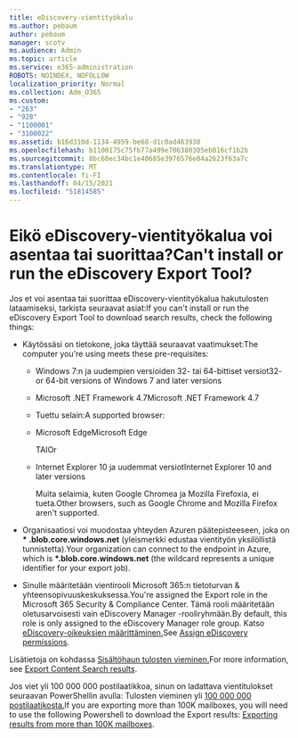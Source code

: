```yaml
---
title: eDiscovery-vientityökalu
ms.author: pebaum
author: pebaum
manager: scotv
ms.audience: Admin
ms.topic: article
ms.service: o365-administration
ROBOTS: NOINDEX, NOFOLLOW
localization_priority: Normal
ms.collection: Adm_O365
ms.custom:
- "263"
- "928"
- "1100001"
- "3100022"
ms.assetid: b16d310d-1134-4959-be68-d1c0ad463930
ms.openlocfilehash: b1100175c75fb77a499e706380305eb016cf1b2b
ms.sourcegitcommit: 8bc60ec34bc1e40685e3976576e04a2623f63a7c
ms.translationtype: MT
ms.contentlocale: fi-FI
ms.lasthandoff: 04/15/2021
ms.locfileid: "51814585"
---
```

# <a name="cant-install-or-run-the-ediscovery-export-tool"></a><span data-ttu-id="294e5-102">Eikö eDiscovery-vientityökalua voi asentaa tai suorittaa?</span><span class="sxs-lookup"><span data-stu-id="294e5-102">Can't install or run the eDiscovery Export Tool?</span></span>

<span data-ttu-id="294e5-103">Jos et voi asentaa tai suorittaa eDiscovery-vientityökalua hakutulosten lataamiseksi, tarkista seuraavat asiat:</span><span class="sxs-lookup"><span data-stu-id="294e5-103">If you can't install or run the eDiscovery Export Tool to download search results, check the following things:</span></span>
  
- <span data-ttu-id="294e5-104">Käytössäsi on tietokone, joka täyttää seuraavat vaatimukset:</span><span class="sxs-lookup"><span data-stu-id="294e5-104">The computer you're using meets these pre-requisites:</span></span>

  - <span data-ttu-id="294e5-105">Windows 7:n ja uudempien versioiden 32- tai 64-bittiset versiot</span><span class="sxs-lookup"><span data-stu-id="294e5-105">32- or 64-bit versions of Windows 7 and later versions</span></span>

  - <span data-ttu-id="294e5-106">Microsoft .NET Framework 4.7</span><span class="sxs-lookup"><span data-stu-id="294e5-106">Microsoft .NET Framework 4.7</span></span>

  - <span data-ttu-id="294e5-107">Tuettu selain:</span><span class="sxs-lookup"><span data-stu-id="294e5-107">A supported browser:</span></span>

  - <span data-ttu-id="294e5-108">Microsoft Edge</span><span class="sxs-lookup"><span data-stu-id="294e5-108">Microsoft Edge</span></span>

    <span data-ttu-id="294e5-109">TAI</span><span class="sxs-lookup"><span data-stu-id="294e5-109">Or</span></span>

  - <span data-ttu-id="294e5-110">Internet Explorer 10 ja uudemmat versiot</span><span class="sxs-lookup"><span data-stu-id="294e5-110">Internet Explorer 10 and later versions</span></span>

    <span data-ttu-id="294e5-111">Muita selaimia, kuten Google Chromea ja Mozilla Firefoxia, ei tueta.</span><span class="sxs-lookup"><span data-stu-id="294e5-111">Other browsers, such as Google Chrome and Mozilla Firefox aren't supported.</span></span>

- <span data-ttu-id="294e5-112">Organisaatiosi voi muodostaa yhteyden Azuren päätepisteeseen, joka on **\* .blob.core.windows.net** (yleismerkki edustaa vientityön yksilöllistä tunnistetta).</span><span class="sxs-lookup"><span data-stu-id="294e5-112">Your organization can connect to the endpoint in Azure, which is **\*.blob.core.windows.net** (the wildcard represents a unique identifier for your export job).</span></span>

- <span data-ttu-id="294e5-113">Sinulle määritetään vientirooli Microsoft 365:n tietoturvan &amp; yhteensopivuuskeskuksessa.</span><span class="sxs-lookup"><span data-stu-id="294e5-113">You're assigned the Export role in the Microsoft 365 Security &amp; Compliance Center.</span></span> <span data-ttu-id="294e5-114">Tämä rooli määritetään oletusarvoisesti vain eDiscovery Manager -rooliryhmään.</span><span class="sxs-lookup"><span data-stu-id="294e5-114">By default, this role is only assigned to the eDiscovery Manager role group.</span></span> <span data-ttu-id="294e5-115">Katso [eDiscovery-oikeuksien määrittäminen.](https://docs.microsoft.com/microsoft-365/compliance/assign-ediscovery-permissions)</span><span class="sxs-lookup"><span data-stu-id="294e5-115">See [Assign eDiscovery permissions](https://docs.microsoft.com/microsoft-365/compliance/assign-ediscovery-permissions).</span></span>

<span data-ttu-id="294e5-116">Lisätietoja on kohdassa [Sisältöhaun tulosten vieminen.](https://docs.microsoft.com/microsoft-365/compliance/export-search-results)</span><span class="sxs-lookup"><span data-stu-id="294e5-116">For more information, see [Export Content Search results](https://docs.microsoft.com/microsoft-365/compliance/export-search-results).</span></span>

<span data-ttu-id="294e5-117">Jos viet yli 100 000 000 postilaatikkoa, sinun on ladattava vientitulokset seuraavan PowerShellin avulla: Tulosten vieminen yli [100 000 000 postilaatikosta.](https://docs.microsoft.com/microsoft-365/compliance/export-search-results?view=o365-worldwide%23exporting-results-from-more-than-100000-mailboxes)</span><span class="sxs-lookup"><span data-stu-id="294e5-117">If you are exporting more than 100K mailboxes, you will need to use the following Powershell to download the Export results:  [Exporting results from more than 100K mailboxes](https://docs.microsoft.com/microsoft-365/compliance/export-search-results?view=o365-worldwide%23exporting-results-from-more-than-100000-mailboxes).</span></span>